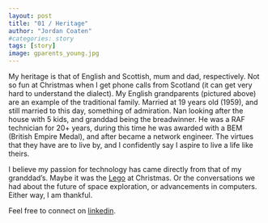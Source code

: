 ```yaml
---
layout: post
title: "01 / Heritage"
author: "Jordan Coaten"
#categories: story
tags: [story]
image: gparents_young.jpg
---
```

My heritage is that of English and Scottish, mum and dad, respectively. Not so fun at Christmas when I get phone calls from Scotland (it can get very hard to understand the dialect). My English grandparents (pictured above) are an example of the traditional family. Married at 19 years old (1959), and still married to this day, something of admiration. Nan looking after the house with 5 kids, and granddad being the breadwinner. He was a RAF technician for 20+ years, during this time he was awarded with a BEM (British Empire Medal), and after became a network engineer. The virtues that they have are to live by, and I confidently say I aspire to live a life like theirs. 

I believe my passion for technology has came directly from that of my granddad’s. Maybe it was the <a href="http://jcoaten.com/2-lego.html">Lego</a> at Christmas. Or the conversations we had about the future of space exploration, or advancements in computers. Either way, I am thankful.

Feel free to connect on [linkedin](https://www.linkedin.com/in/j-coaten-engineer/).

